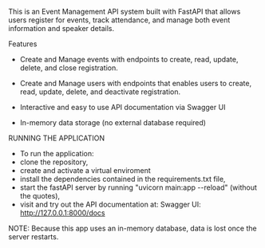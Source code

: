 This is an Event Management API system built with FastAPI that allows users register for events, track attendance, and manage both event information and speaker details.



Features
* Create and Manage events with endpoints to create, read, update, delete, and close registration.

* Create and Manage users with endpoints that enables users to create, read, update, delete, and deactivate registration.

* Interactive and easy to use API documentation via Swagger UI

* In-memory data storage (no external database required)




RUNNING THE APPLICATION
* To run the application:
* clone the repository,
* create and activate a virtual enviroment
* install the dependencies contained in the requirements.txt file,
* start the fastAPI server by running "uvicorn main:app --reload" (without the quotes),
* visit and try out the API documentation at:
  Swagger UI: http://127.0.0.1:8000/docs

NOTE: Because this app uses an in-memory database, data is lost once the server restarts.

